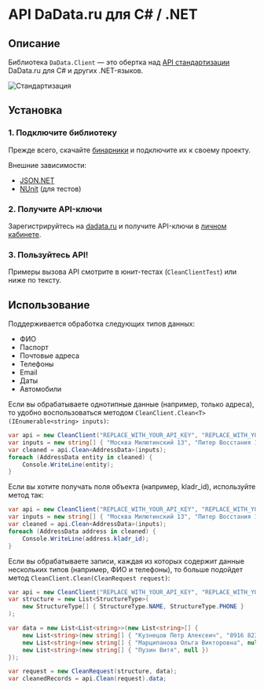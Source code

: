 API DaData.ru для C# / .NET
====================

Описание
---------------

Библиотека `DaData.Client` — это обертка над [API стандартизации](https://dadata.ru/api/clean/) DaData.ru для C# и других .NET-языков.

![Стандартизация](doc/api-clean.png)

Установка
---------

### 1. Подключите библиотеку

Прежде всего, скачайте [бинарники](https://github.com/hflabs/dadata-csharp/releases/latest) и подключите их к своему проекту.

Внешние зависимости:

- [JSON.NET](http://james.newtonking.com/json)
- [NUnit](http://www.nunit.org/) (для тестов)


### 2. Получите API-ключи

Зарегистрируйтесь на [dadata.ru](https://dadata.ru) и получите API-ключи в [личном кабинете](https://dadata.ru/profile/#info).

### 3. Пользуйтесь API!

Примеры вызова API смотрите в юнит-тестах (`CleanClientTest`) или ниже по тексту.

Использование
---------

Поддерживается обработка следующих типов данных:

- ФИО
- Паспорт
- Почтовые адреса
- Телефоны
- Email
- Даты
- Автомобили

Если вы обрабатываете однотипные данные (например, только адреса), то удобно воспользоваться методом `CleanClient.Clean<T>(IEnumerable<string> inputs)`:

```csharp
var api = new CleanClient("REPLACE_WITH_YOUR_API_KEY", "REPLACE_WITH_YOUR_SECRET_KEY", "dadata.ru", "https");
var inputs = new string[] { "Москва Милютинский 13", "Питер Восстания 1" };
var cleaned = api.Clean<AddressData>(inputs);
foreach (AddressData entity in cleaned) {
    Console.WriteLine(entity);
}
```

Если вы хотите получать поля объекта (например, kladr_id), используйте метод так:

```csharp
var api = new CleanClient("REPLACE_WITH_YOUR_API_KEY", "REPLACE_WITH_YOUR_SECRET_KEY", "dadata.ru", "https");
var inputs = new string[] { "Москва Милютинский 13", "Питер Восстания 1" };
var cleaned = api.Clean<AddressData>(inputs);
foreach (AddressData address in cleaned) {
    Console.WriteLine(address.kladr_id);
}
```

Если вы обрабатываете записи, каждая из которых содержит данные нескольких типов (например, ФИО и телефоны), то больше подойдет метод `CleanClient.Clean(CleanRequest request)`:

```csharp
var api = new CleanClient("REPLACE_WITH_YOUR_API_KEY", "REPLACE_WITH_YOUR_SECRET_KEY", "dadata.ru", "https");
var structure = new List<StructureType>(
    new StructureType[] { StructureType.NAME, StructureType.PHONE }
);

var data = new List<List<string>>(new List<string>[] {
    new List<string>(new string[] { "Кузнецов Петр Алексеич", "8916 82345.34" }),
    new List<string>(new string[] { "Марципанова Ольга Викторовна", null }),
    new List<string>(new string[] { "Пузин Витя", null })
});

var request = new CleanRequest(structure, data);
var cleanedRecords = api.Clean(request).data;
```
